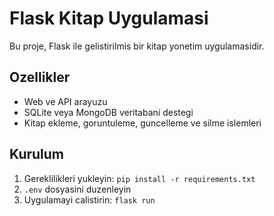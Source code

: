 # Flask Kitap Uygulamasi

Bu proje, Flask ile gelistirilmis bir kitap yonetim uygulamasidir.

## Ozellikler

- Web ve API arayuzu
- SQLite veya MongoDB veritabani destegi
- Kitap ekleme, goruntuleme, guncelleme ve silme islemleri

## Kurulum

1. Gereklilikleri yukleyin: `pip install -r requirements.txt`
2. `.env` dosyasini duzenleyin
3. Uygulamayi calistirin: `flask run`